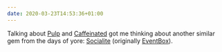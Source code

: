 ```yaml
---
date: 2020-03-23T14:53:36+01:00
---
```


Talking about [Pulp](/words/2020-03-22-2224) and [Caffeinated](/words/2020-03-22-2221) got me thinking about another similar gem from the days of yore: [Socialite](https://www.macstories.net/reviews/socialite-review/) (originally [EventBox](https://milen.me/writings/the-cosmic-machine/)).
